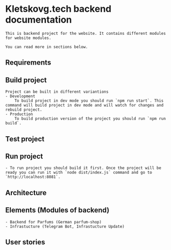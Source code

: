 # Kletskovg.tech backend documentation
    This is backend project for the website. It contains different modules for website modules.
    
    You can read more in sections below.
## Requirements
    
## Build project 
    Project can be built in different variantions
    - Development
        To build project in dev mode you should run `npm run start`. This command will build project in dev mode and will watch for changes and rebuild project.
    - Production
        To build production version of the project you should run `npm run build`.
## Test project

## Run project
    - To run project you should build it first. Once the project will be ready you can run it with `node dist/index.js` command and go to `http://localhost:8081`.
## Architecture

## Elements (Modules of backend)
    - Backend for Parfums (German parfum-shop)
    - Infrastucture (Telegram Bot, Infrastucture Update)

## User stories

